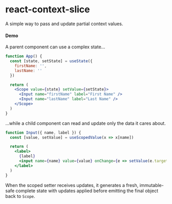 # react-context-slice
A simple way to pass and update partial context values.

#### Demo

A parent component can use a complex state...

```jsx
function App() {
  const [state, setState] = useState({
    firstName: '',
    lastName: ''
  })

  return (
    <Scope value={state} setValue={setState}>
      <Input name="firstName" label="First Name" />
      <Input name="lastName" label="Last Name" />
    </Scope>
  )
}
```

...while a child component can read and update only the data it cares about.

```jsx
function Input({ name, label }) {
  const [value, setValue] = useScopedValue(x => x[name])

  return (
    <label>
      {label}
      <input name={name} value={value} onChange={e => setValue(e.target.value)} />
    </label>
  )
}
```

When the scoped setter receives updates, it generates a fresh, immutable-safe complete state with updates applied before emitting the final object back to `Scope`. 
